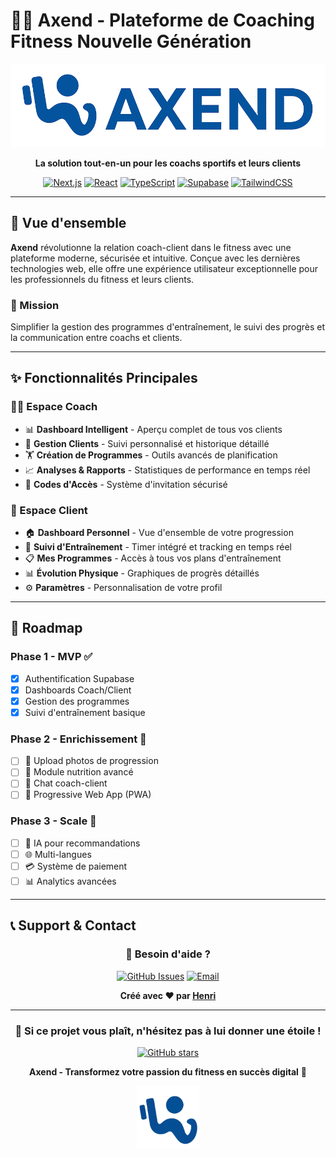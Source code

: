 # 🏋️‍♂️ Axend - Plateforme de Coaching Fitness Nouvelle Génération

<div align="center">

![Axend Logo](./public/axendLogoFond.png)

**La solution tout-en-un pour les coachs sportifs et leurs clients**

[![Next.js](https://img.shields.io/badge/Next.js-15.5.4-black?style=flat&logo=next.js)](https://nextjs.org/)
[![React](https://img.shields.io/badge/React-19.1.0-blue?style=flat&logo=react)](https://reactjs.org/)
[![TypeScript](https://img.shields.io/badge/TypeScript-5.0-blue?style=flat&logo=typescript)](https://www.typescriptlang.org/)
[![Supabase](https://img.shields.io/badge/Supabase-Backend-green?style=flat&logo=supabase)](https://supabase.com/)
[![TailwindCSS](https://img.shields.io/badge/Tailwind-4.0-38bdf8?style=flat&logo=tailwindcss)](https://tailwindcss.com/)

</div>

---

## 🌟 Vue d'ensemble

**Axend** révolutionne la relation coach-client dans le fitness avec une plateforme moderne, sécurisée et intuitive. Conçue avec les dernières technologies web, elle offre une expérience utilisateur exceptionnelle pour les professionnels du fitness et leurs clients.

### 🎯 Mission
Simplifier la gestion des programmes d'entraînement, le suivi des progrès et la communication entre coachs et clients.

---

## ✨ Fonctionnalités Principales

### 👨‍🏫 Espace Coach
- 📊 **Dashboard Intelligent** - Aperçu complet de tous vos clients
- 👥 **Gestion Clients** - Suivi personnalisé et historique détaillé
- 🏋️ **Création de Programmes** - Outils avancés de planification
- 📈 **Analyses & Rapports** - Statistiques de performance en temps réel
- 🔐 **Codes d'Accès** - Système d'invitation sécurisé

### 👤 Espace Client
- 🏠 **Dashboard Personnel** - Vue d'ensemble de votre progression
- 💪 **Suivi d'Entraînement** - Timer intégré et tracking en temps réel
- 📋 **Mes Programmes** - Accès à tous vos plans d'entraînement
- 📊 **Évolution Physique** - Graphiques de progrès détaillés
- ⚙️ **Paramètres** - Personnalisation de votre profil

---



## 🚀 Roadmap

### Phase 1 - MVP ✅
- [x] Authentification Supabase
- [x] Dashboards Coach/Client
- [x] Gestion des programmes
- [x] Suivi d'entraînement basique

### Phase 2 - Enrichissement 🔄
- [ ] 📸 Upload photos de progression
- [ ] 🍎 Module nutrition avancé
- [ ] 💬 Chat coach-client
- [ ] 📱 Progressive Web App (PWA)

### Phase 3 - Scale 🔮
- [ ] 🤖 IA pour recommandations
- [ ] 🌐 Multi-langues
- [ ] 💳 Système de paiement
- [ ] 📊 Analytics avancées

---

## 📞 Support & Contact

<div align="center">

### 💌 Besoin d'aide ?

[![GitHub Issues](https://img.shields.io/badge/GitHub-Issues-red?style=for-the-badge&logo=github)](https://github.com/HenriMly/Axend/issues)
[![Email](https://img.shields.io/badge/Email-Contact-blue?style=for-the-badge&logo=gmail)](mailto:maillyhenri2004@gmail.com)

**Créé avec ❤️ par [Henri](https://github.com/HenriMly)**

</div>


---

<div align="center">

### 🌟 Si ce projet vous plaît, n'hésitez pas à lui donner une étoile !

[![GitHub stars](https://img.shields.io/github/stars/HenriMly/Axend?style=social)](https://github.com/HenriMly/Axend/stargazers)

**Axend - Transformez votre passion du fitness en succès digital** 🚀

<img src="./public/axendfond.png" alt="Axend Logo" width="100">

</div>
